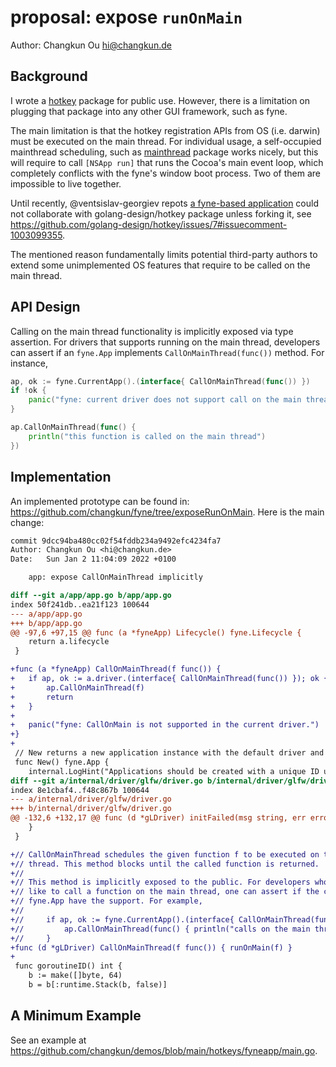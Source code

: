 # proposal: expose `runOnMain`

Author: Changkun Ou <hi@changkun.de>

## Background

I wrote a [hotkey](https://github.com/golang-design/hotkey) package for public use. However, there is a limitation on plugging that package into any other GUI framework, such as fyne.

The main limitation is that the hotkey registration APIs from OS (i.e. darwin) must be executed on the main thread. For individual usage, a self-occupied mainthread scheduling, such as [mainthread](https://github.com/golang-design/mainthread) package works nicely, but this will require to call `[NSApp run]` that runs the Cocoa's main event loop, which completely conflicts with the fyne's window boot process. Two of them are impossible to live together.

Until recently, @ventsislav-georgiev repots [a fyne-based application](https://github.com/ventsislav-georgiev/prosper) could not collaborate with golang-design/hotkey package unless forking it, see https://github.com/golang-design/hotkey/issues/7#issuecomment-1003099355.

The mentioned reason fundamentally limits potential third-party authors to extend some unimplemented OS features that require to be called on the main thread.

## API Design

Calling on the main thread functionality is implicitly exposed via
type assertion. For drivers that supports running on the main thread,
developers can assert if an `fyne.App` implements `CallOnMainThread(func())` method. For instance,

```go
ap, ok := fyne.CurrentApp().(interface{ CallOnMainThread(func()) })
if !ok {
    panic("fyne: current driver does not support call on the main thread")
}

ap.CallOnMainThread(func() {
    println("this function is called on the main thread")
})
```

## Implementation

An implemented prototype can be found in: https://github.com/changkun/fyne/tree/exposeRunOnMain.
Here is the main change:

```diff
commit 9dcc94ba480cc02f54fddb234a9492efc4234fa7
Author: Changkun Ou <hi@changkun.de>
Date:   Sun Jan 2 11:04:09 2022 +0100

    app: expose CallOnMainThread implicitly

diff --git a/app/app.go b/app/app.go
index 50f241db..ea21f123 100644
--- a/app/app.go
+++ b/app/app.go
@@ -97,6 +97,15 @@ func (a *fyneApp) Lifecycle() fyne.Lifecycle {
 	return a.lifecycle
 }

+func (a *fyneApp) CallOnMainThread(f func()) {
+	if ap, ok := a.driver.(interface{ CallOnMainThread(func()) }); ok {
+		ap.CallOnMainThread(f)
+		return
+	}
+
+	panic("fyne: CallOnMain is not supported in the current driver.")
+}
+
 // New returns a new application instance with the default driver and no unique ID
 func New() fyne.App {
 	internal.LogHint("Applications should be created with a unique ID using app.NewWithID()")
diff --git a/internal/driver/glfw/driver.go b/internal/driver/glfw/driver.go
index 8e1cbaf4..f48c867b 100644
--- a/internal/driver/glfw/driver.go
+++ b/internal/driver/glfw/driver.go
@@ -132,6 +132,17 @@ func (d *gLDriver) initFailed(msg string, err error) {
 	}
 }

+// CallOnMainThread schedules the given function f to be executed on the main
+// thread. This method blocks until the called function is returned.
+//
+// This method is implicitly exposed to the public. For developers who would
+// like to call a function on the main thread, one can assert if the current
+// fyne.App have the support. For example,
+//
+// 	if ap, ok := fyne.CurrentApp().(interface{ CallOnMainThread(func()) }); ok {
+// 		ap.CallOnMainThread(func() { println("calls on the main thread")})
+// 	}
+func (d *gLDriver) CallOnMainThread(f func()) { runOnMain(f) }
+
 func goroutineID() int {
 	b := make([]byte, 64)
 	b = b[:runtime.Stack(b, false)]
```

## A Minimum Example

See an example at https://github.com/changkun/demos/blob/main/hotkeys/fyneapp/main.go.